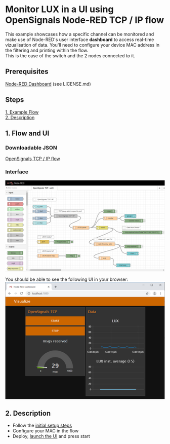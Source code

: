 # Monitor LUX in a UI using OpenSignals Node-RED TCP / IP flow

This example showcases how a specific channel can be monitored and make use of Node-RED's user interface **dashboard** to access real-time vizualisation of data. 
You'll need to configure your device MAC address in the filtering and printing within the flow.  
This is the case of the switch and the 2 nodes connected to it. 

## Prerequisites  
[Node-RED Dashboard](https://github.com/node-red/node-red-dashboard) (see LICENSE.md)  

## Steps  
[1. Example Flow](#flow)  
[2. Description](#desc)  

##  1. Flow and UI <a name="flow"></a>  
### Downloadable JSON
[OpenSignals TCP / IP flow](/LUX_ui/OS_TCP_LUX_ui.json)  

### Interface
![LUX UI FLow](LUX_mon_flow.png "OpenSignals TCP LUX UI Flow")

You should be able to see the following UI in your browser:
![LUX UI FLow](LUX_mon_ui.png "OpenSignals TCP LUX UI")


##  2. Description <a name="desc"></a>  
- Follow the [initial setup steps](https://github.com/malfarasplux/opensignals-nodered/#set)  
- Configure your MAC in the flow  
- Deploy, [launch the UI](http://localhost:1880/ui) and press start   
